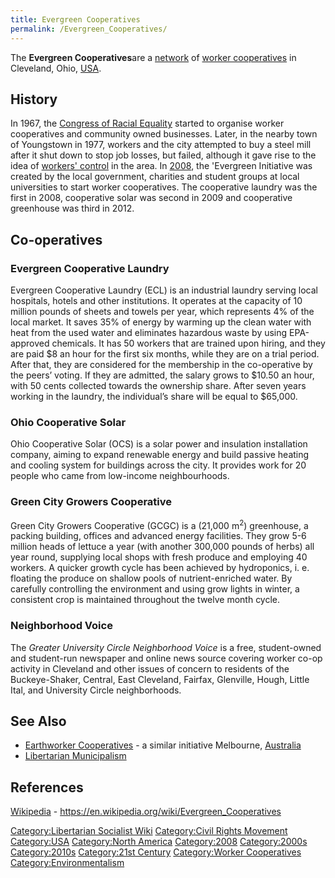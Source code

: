 ```yaml
---
title: Evergreen Cooperatives
permalink: /Evergreen_Cooperatives/
---
```


The **Evergreen Cooperatives**are a
[network](Network_(Organisation) "wikilink") of [worker
cooperatives](Worker_Cooperative "wikilink") in Cleveland, Ohio,
[USA](United_States_of_America "wikilink").

## History

In 1967, the [Congress of Racial
Equality](Congress_of_Racial_Equality_(USA) "wikilink") started to
organise worker cooperatives and community owned businesses. Later, in
the nearby town of Youngstown in 1977, workers and the city attempted to
buy a steel mill after it shut down to stop job losses, but failed,
although it gave rise to the idea of [workers'
control](Workers'_Self-Management "wikilink") in the area. In
[2008](Timeline_of_Libertarian_Socialism_in_North_America "wikilink"),
the 'Evergreen Initiative was created by the local government, charities
and student groups at local universities to start worker cooperatives.
The cooperative laundry was the first in 2008, cooperative solar was
second in 2009 and cooperative greenhouse was third in 2012.

## Co-operatives

### Evergreen Cooperative Laundry

Evergreen Cooperative Laundry (ECL) is an industrial laundry serving
local hospitals, hotels and other institutions. It operates at the
capacity of 10 million pounds of sheets and towels per year, which
represents 4% of the local market. It saves 35% of energy by warming up
the clean water with heat from the used water and eliminates hazardous
waste by using EPA-approved chemicals. It has 50 workers that are
trained upon hiring, and they are paid \$8 an hour for the first six
months, while they are on a trial period. After that, they are
considered for the membership in the co-operative by the peers’ voting.
If they are admitted, the salary grows to \$10.50 an hour, with 50 cents
collected towards the ownership share. After seven years working in the
laundry, the individual’s share will be equal to \$65,000.

### Ohio Cooperative Solar

Ohio Cooperative Solar (OCS) is a solar power and insulation
installation company, aiming to expand renewable energy and build
passive heating and cooling system for buildings across the city. It
provides work for 20 people who came from low-income neighbourhoods.

### Green City Growers Cooperative

Green City Growers Cooperative (GCGC) is a (21,000 m<sup>2</sup>)
greenhouse, a packing building, offices and advanced energy facilities.
They grow 5-6 million heads of lettuce a year (with another 300,000
pounds of herbs) all year round, supplying local shops with fresh
produce and employing 40 workers. A quicker growth cycle has been
achieved by hydroponics, i. e. floating the produce on shallow pools of
nutrient-enriched water. By carefully controlling the environment and
using grow lights in winter, a consistent crop is maintained throughout
the twelve month cycle.

### Neighborhood Voice

The *Greater University Circle Neighborhood Voice* is a free,
student-owned and student-run newspaper and online news source covering
worker co-op activity in Cleveland and other issues of concern to
residents of the Buckeye-Shaker, Central, East Cleveland, Fairfax,
Glenville, Hough, Little Ital, and University Circle neighborhoods.

## See Also

- [Earthworker Cooperatives](Earthworker_Cooperatives "wikilink") - a
  similar initiative Melbourne, [Australia](Australia "wikilink")
- [Libertarian Municipalism](Libertarian_Municipalism "wikilink")

## References

[Wikipedia](Wikipedia "wikilink") -
<https://en.wikipedia.org/wiki/Evergreen_Cooperatives>

[Category:Libertarian Socialist
Wiki](Category:Libertarian_Socialist_Wiki "wikilink") [Category:Civil
Rights Movement](Category:Civil_Rights_Movement "wikilink")
[Category:USA](Category:USA "wikilink") [Category:North
America](Category:North_America "wikilink")
[Category:2008](Category:2008 "wikilink")
[Category:2000s](Category:2000s "wikilink")
[Category:2010s](Category:2010s "wikilink") [Category:21st
Century](Category:21st_Century "wikilink") [Category:Worker
Cooperatives](Category:Worker_Cooperatives "wikilink")
[Category:Environmentalism](Category:Environmentalism "wikilink")